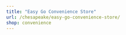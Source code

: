 ```yaml
---
title: "Easy Go Convenience Store"
url: /chesapeake/easy-go-convenience-store/
shop: convenience
---
```

